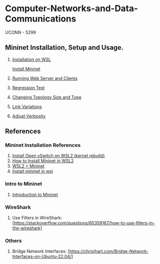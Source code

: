 # Computer-Networks-and-Data-Communications

UCONN - 5299

## Mininet Installation, Setup and Usage.

1. [Installation on WSL](./MininetPractice/01_Mininet_on_WSL.md)

   [Install Mininet](./MininetPractice/01_Intro.md)

2. [Running Web Server and Clients](./MininetPractice/02_RunningWebServerAndClient.md)

3. [Regression Test](./MininetPractice/03_RegressionTest.md)

4. [Changing Topology Size and Type](./MininetPractice/04_ChangingTopology-Size-and-Type.md)

5. [Link Variations](./MininetPractice/05_LinkVariations.md)

6. [Adjust Verbosity](./MininetPractice/06_AdjustVerbosity.md)



## References

### Mininet Installation References

1. [Install Open vSwitch on WSL2 (kernel rebuild)](https://zenn.dev/takai404/articles/9c96d5d1bcc9d)
2. [How to Install Mininet in WSL2](https://hackmd.io/@jxzhe/rkjEdtN13)
3. [WSL2 + Mininet](https://zhuanlan.zhihu.com/p/138933513)
4. [Install mininet in wsl](https://github.com/oscarhua/wsl2-mininet)


### Intro to Mininet

1. [Introduction	to	Mininet](https://webcms3.cse.unsw.edu.au/static/uploads/course/COMP3331/16s1/894894253a9d7bb9b3575af5092c2d80c9382bbbf860e4a9364cfae2bcf04cd6/Lab3a.pdf)

### WireShark

1. Use Filters in WireShark: [https://stackoverflow.com/questions/65359167/how-to-use-filters-in-the-wireshark]


### Others

1. Bridge Network Interfaces: [https://chrisjhart.com/Bridge-Network-Interfaces-on-Ubuntu-22.04/]
